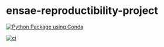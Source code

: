 # ensae-reproductibility-project

[![Python Package using Conda](https://github.com/Noureddineidir/ensae-reproductibilite-projet/actions/workflows/python-package-conda.yml/badge.svg?branch=dev)](https://github.com/Noureddineidir/ensae-reproductibilite-projet/actions/workflows/python-package-conda.yml)

[![ci](https://github.com/Noureddineidir/ensae-reproductibilite-projet/actions/workflows/docker.yml/badge.svg)](https://github.com/Noureddineidir/ensae-reproductibilite-projet/actions/workflows/docker.yml)
